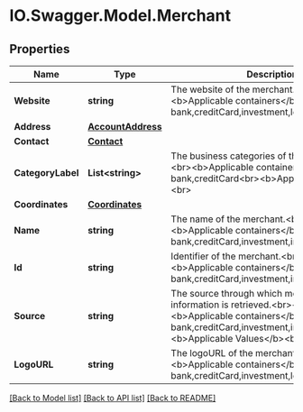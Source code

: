 # IO.Swagger.Model.Merchant
## Properties

Name | Type | Description | Notes
------------ | ------------- | ------------- | -------------
**Website** | **string** | The website of the merchant.&lt;br&gt;&lt;br&gt;&lt;b&gt;Applicable containers&lt;/b&gt;: bank,creditCard,investment,loan&lt;br&gt; | [optional] 
**Address** | [**AccountAddress**](AccountAddress.md) |  | [optional] 
**Contact** | [**Contact**](Contact.md) |  | [optional] 
**CategoryLabel** | **List&lt;string&gt;** | The business categories of the merchant.&lt;br&gt;&lt;br&gt;&lt;b&gt;Applicable containers&lt;/b&gt;: bank,creditCard&lt;br&gt;&lt;b&gt;Applicable Values&lt;/b&gt;&lt;br&gt; | [optional] 
**Coordinates** | [**Coordinates**](Coordinates.md) |  | [optional] 
**Name** | **string** | The name of the merchant.&lt;br&gt;&lt;br&gt;&lt;b&gt;Applicable containers&lt;/b&gt;: bank,creditCard,investment,insurance,loan&lt;br&gt; | [optional] 
**Id** | **string** | Identifier of the merchant.&lt;br&gt;&lt;br&gt;&lt;b&gt;Applicable containers&lt;/b&gt;: bank,creditCard,investment,insurance,loan&lt;br&gt; | [optional] 
**Source** | **string** | The source through which merchant information is retrieved.&lt;br&gt;&lt;br&gt;&lt;b&gt;Applicable containers&lt;/b&gt;: bank,creditCard,investment,insurance,loan&lt;br&gt;&lt;b&gt;Applicable Values&lt;/b&gt;&lt;br&gt; | [optional] 
**LogoURL** | **string** | The logoURL of the merchant.&lt;br&gt;&lt;br&gt;&lt;b&gt;Applicable containers&lt;/b&gt;: bank,creditCard,investment,loan&lt;br&gt; | [optional] 

[[Back to Model list]](../README.md#documentation-for-models) [[Back to API list]](../README.md#documentation-for-api-endpoints) [[Back to README]](../README.md)

